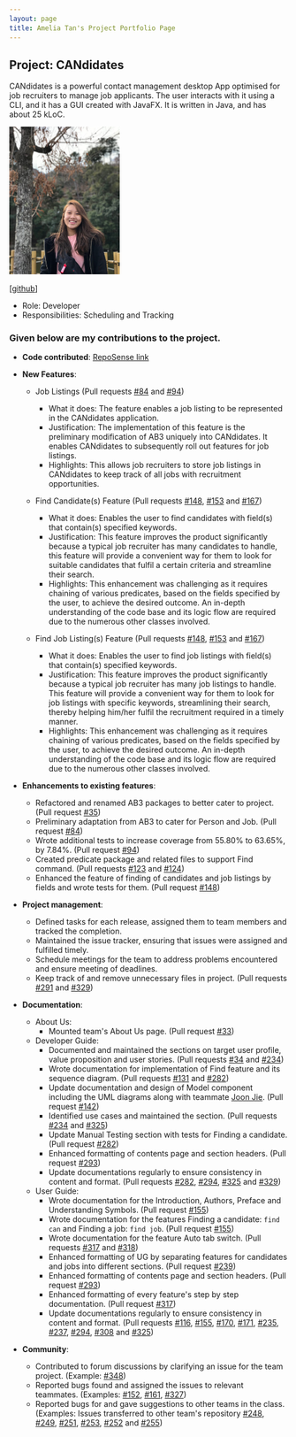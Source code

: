 ```yaml
---
layout: page
title: Amelia Tan's Project Portfolio Page
---
```


## Project: CANdidates

CANdidates is a powerful contact management desktop App optimised for job recruiters to manage job applicants.
The user interacts with it using a CLI, and it has a GUI created with JavaFX. It is written in Java, and has about 25 kLoC.

<img src="/docs/images/ameliatjy.png" width="200px">

[[github](http://github.com/ameliatjy)]

* Role: Developer
* Responsibilities: Scheduling and Tracking

### Given below are my contributions to the project.

* **Code contributed**: [RepoSense link](https://nus-cs2103-ay2021s1.github.io/tp-dashboard/#search=ameliatjy&sort=groupTitle&sortWithin=title&since=2020-08-14&timeframe=commit&mergegroup=&groupSelect=groupByAuthors&breakdown=false&tabOpen=false)

* **New Features**:
  * Job Listings (Pull requests [\#84](https://github.com/AY2021S1-CS2103T-T17-3/tp/pull/84) and [\#94](https://github.com/AY2021S1-CS2103T-T17-3/tp/pull/94))
    * What it does: The feature enables a job listing to be represented in the CANdidates application.
    * Justification: The implementation of this feature is the preliminary modification of AB3 uniquely into CANdidates. It enables CANdidates to subsequently roll out features for job listings.
    * Highlights: This allows job recruiters to store job listings in CANdidates to keep track of all jobs with recruitment opportunities.

  * Find Candidate(s) Feature (Pull requests [\#148](https://github.com/AY2021S1-CS2103T-T17-3/tp/pull/148), [\#153](https://github.com/AY2021S1-CS2103T-T17-3/tp/pull/153) and [\#167](https://github.com/AY2021S1-CS2103T-T17-3/tp/pull/167))
    * What it does: Enables the user to find candidates with field(s) that contain(s) specified keywords.
    * Justification: This feature improves the product significantly because a typical job recruiter has many candidates to handle, this feature will provide a convenient way for them to look for suitable candidates that fulfil a certain criteria and streamline their search.
    * Highlights: This enhancement was challenging as it requires chaining of various predicates, based on the fields specified by the user, to achieve the desired outcome. An in-depth understanding of the code base and its logic flow are required due to the numerous other classes involved.

  * Find Job Listing(s) Feature (Pull requests [\#148](https://github.com/AY2021S1-CS2103T-T17-3/tp/pull/148), [\#153](https://github.com/AY2021S1-CS2103T-T17-3/tp/pull/153) and [\#167](https://github.com/AY2021S1-CS2103T-T17-3/tp/pull/167))
    * What it does: Enables the user to find job listings with field(s) that contain(s) specified keywords.
    * Justification: This feature improves the product significantly because a typical job recruiter has many job listings to handle. This feature will provide a convenient way for them to look for job listings with specific keywords, streamlining their search, thereby helping him/her fulfil the recruitment required in a timely manner.
    * Highlights: This enhancement was challenging as it requires chaining of various predicates, based on the fields specified by the user, to achieve the desired outcome. An in-depth understanding of the code base and its logic flow are required due to the numerous other classes involved.

* **Enhancements to existing features**:
  * Refactored and renamed AB3 packages to better cater to project. (Pull request
  [\#35](https://github.com/AY2021S1-CS2103T-T17-3/tp/pull/35))
  * Preliminary adaptation from AB3 to cater for Person and Job. (Pull request
  [\#84](https://github.com/AY2021S1-CS2103T-T17-3/tp/pull/84))
  * Wrote additional tests to increase coverage from 55.80% to 63.65%, by 7.84%. (Pull request
  [\#94](https://github.com/AY2021S1-CS2103T-T17-3/tp/pull/94))
  * Created predicate package and related files to support Find command. (Pull requests
  [\#123](https://github.com/AY2021S1-CS2103T-T17-3/tp/pull/123) and
  [\#124](https://github.com/AY2021S1-CS2103T-T17-3/tp/pull/124))
  * Enhanced the feature of finding of candidates and job listings by fields and wrote tests for them. (Pull request
  [\#148](https://github.com/AY2021S1-CS2103T-T17-3/tp/pull/148))

* **Project management**:
  * Defined tasks for each release, assigned them to team members and tracked the completion.
  * Maintained the issue tracker, ensuring that issues were assigned and fulfilled timely.
  * Schedule meetings for the team to address problems encountered and ensure meeting of deadlines.
  * Keep track of and remove unnecessary files in project. (Pull requests
  [\#291](https://github.com/AY2021S1-CS2103T-T17-3/tp/pull/291) and
  [\#329](https://github.com/AY2021S1-CS2103T-T17-3/tp/pull/329))

* **Documentation**:
  * About Us:
    * Mounted team's About Us page. (Pull request [\#33](https://github.com/AY2021S1-CS2103T-T17-3/tp/pull/33))
  * Developer Guide:
    * Documented and maintained the sections on target user profile, value proposition and user stories. (Pull requests
    [\#34](https://github.com/AY2021S1-CS2103T-T17-3/tp/pull/34) and
    [\#234](https://github.com/AY2021S1-CS2103T-T17-3/tp/pull/234))
    * Wrote documentation for implementation of Find feature and its sequence diagram. (Pull requests
    [\#131](https://github.com/AY2021S1-CS2103T-T17-3/tp/pull/131) and
    [\#282](https://github.com/AY2021S1-CS2103T-T17-3/tp/pull/282))
    * Update documentation and design of Model component including the UML diagrams along with teammate [Joon Jie](https://ay2021s1-cs2103t-t17-3.github.io/tp/team/breadpeanutbutter.html). (Pull request
    [\#142](https://github.com/AY2021S1-CS2103T-T17-3/tp/pull/142))
    * Identified use cases and maintained the section. (Pull requests
    [\#234](https://github.com/AY2021S1-CS2103T-T17-3/tp/pull/234) and
    [\#325](https://github.com/AY2021S1-CS2103T-T17-3/tp/pull/325))
    * Update Manual Testing section with tests for Finding a candidate. (Pull request
    [\#282](https://github.com/AY2021S1-CS2103T-T17-3/tp/pull/282))
    * Enhanced formatting of contents page and section headers. (Pull request
    [\#293](https://github.com/AY2021S1-CS2103T-T17-3/tp/pull/293))
    * Update documentations regularly to ensure consistency in content and format. (Pull requests
    [\#282](https://github.com/AY2021S1-CS2103T-T17-3/tp/pull/282),
    [\#294](https://github.com/AY2021S1-CS2103T-T17-3/tp/pull/294),
    [\#325](https://github.com/AY2021S1-CS2103T-T17-3/tp/pull/325) and
    [\#329](https://github.com/AY2021S1-CS2103T-T17-3/tp/pull/329))
  * User Guide:
    * Wrote documentation for the Introduction, Authors, Preface and Understanding Symbols. (Pull request
    [\#155](https://github.com/AY2021S1-CS2103T-T17-3/tp/pull/155))
    * Wrote documentation for the features Finding a candidate: `find can` and Finding a job: `find job`. (Pull request
    [\#155](https://github.com/AY2021S1-CS2103T-T17-3/tp/pull/155))
    * Wrote documentation for the feature Auto tab switch. (Pull requests
    [\#317](https://github.com/AY2021S1-CS2103T-T17-3/tp/pull/317) and
    [\#318](https://github.com/AY2021S1-CS2103T-T17-3/tp/pull/318))
    * Enhanced formatting of UG by separating features for candidates and jobs into different sections. (Pull request
    [\#239](https://github.com/AY2021S1-CS2103T-T17-3/tp/pull/239))
    * Enhanced formatting of contents page and section headers. (Pull request
    [\#293](https://github.com/AY2021S1-CS2103T-T17-3/tp/pull/293))
    * Enhanced formatting of every feature's step by step documentation. (Pull request
    [\#317](https://github.com/AY2021S1-CS2103T-T17-3/tp/pull/317))
    * Update documentations regularly to ensure consistency in content and format. (Pull requests
    [\#116](https://github.com/AY2021S1-CS2103T-T17-3/tp/pull/116),
    [\#155](https://github.com/AY2021S1-CS2103T-T17-3/tp/pull/155),
    [\#170](https://github.com/AY2021S1-CS2103T-T17-3/tp/pull/170),
    [\#171](https://github.com/AY2021S1-CS2103T-T17-3/tp/pull/171),
    [\#235](https://github.com/AY2021S1-CS2103T-T17-3/tp/pull/235),
    [\#237](https://github.com/AY2021S1-CS2103T-T17-3/tp/pull/237),
    [\#294](https://github.com/AY2021S1-CS2103T-T17-3/tp/pull/294),
    [\#308](https://github.com/AY2021S1-CS2103T-T17-3/tp/pull/308) and
    [\#325](https://github.com/AY2021S1-CS2103T-T17-3/tp/pull/325))

* **Community**:
  * Contributed to forum discussions by clarifying an issue for the team project. (Example:
  [\#348](https://github.com/nus-cs2103-AY2021S1/forum/issues/348))
  * Reported bugs found and assigned the issues to relevant teammates. (Examples:
  [\#152](https://github.com/AY2021S1-CS2103T-T17-3/tp/issues/152),
  [\#161](https://github.com/AY2021S1-CS2103T-T17-3/tp/issues/161),
  [\#327](https://github.com/AY2021S1-CS2103T-T17-3/tp/issues/327))
  * Reported bugs for and gave suggestions to other teams in the class. (Examples: Issues transferred to other team's repository
  [\#248](https://github.com/AY2021S1-CS2103T-W15-4/tp/issues/248),
  [\#249](https://github.com/AY2021S1-CS2103T-W15-4/tp/issues/249),
  [\#251](https://github.com/AY2021S1-CS2103T-W15-4/tp/issues/251),
  [\#253](https://github.com/AY2021S1-CS2103T-W15-4/tp/issues/253),
  [\#252](https://github.com/AY2021S1-CS2103T-W15-4/tp/issues/252) and
  [\#255](https://github.com/AY2021S1-CS2103T-W15-4/tp/issues/255))
